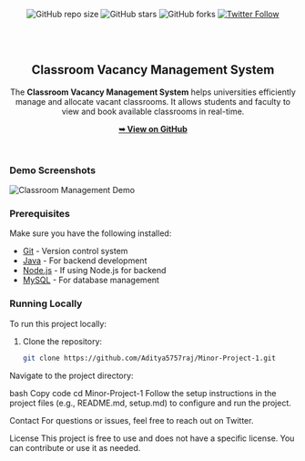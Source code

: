 <div align="center">
  
  ![GitHub repo size](https://img.shields.io/github/repo-size/Aditya5757raj/Minor-Project-1)
  ![GitHub stars](https://img.shields.io/github/stars/Aditya5757raj/Minor-Project-1?style=social)
  ![GitHub forks](https://img.shields.io/github/forks/Aditya5757raj/Minor-Project-1?style=social)
  [![Twitter Follow](https://img.shields.io/twitter/follow/YourTwitterHandle?style=social)](https://twitter.com/intent/follow?screen_name=YourTwitterHandle)

  <br />
  <br />

  <h2 align="center">Classroom Vacancy Management System</h2>

  The **Classroom Vacancy Management System** helps universities efficiently manage and allocate vacant classrooms. It allows students and faculty to view and book available classrooms in real-time.

  <a href="https://github.com/Aditya5757raj/Minor-Project-1"><strong>➥ View on GitHub</strong></a>

</div>

<br />

### Demo Screenshots

![Classroom Management Demo](./readme-images/demo.png "Demo Screenshot")

### Prerequisites

Make sure you have the following installed:

- [Git](https://git-scm.com/downloads) - Version control system
- [Java](https://www.oracle.com/java/technologies/javase-jdk11-downloads.html) - For backend development
- [Node.js](https://nodejs.org/) - If using Node.js for backend
- [MySQL](https://www.mysql.com/) - For database management

### Running Locally

To run this project locally:

1. Clone the repository:

   ```bash
   git clone https://github.com/Aditya5757raj/Minor-Project-1.git
Navigate to the project directory:

bash
Copy code
cd Minor-Project-1
Follow the setup instructions in the project files (e.g., README.md, setup.md) to configure and run the project.

Contact
For questions or issues, feel free to reach out on Twitter.

License
This project is free to use and does not have a specific license. You can contribute or use it as needed.
